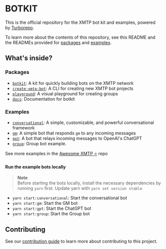 # BOTKIT

This is the official repository for the XMTP bot kit and examples, powered by [Turborepo](https://turbo.build/repo).

To learn more about the contents of this repository, see this README and the READMEs provided for [packages](https://github.com/xmtp/botkit/tree/main/packages) and [examples](https://github.com/xmtp/botkit/tree/main/examples).

## What's inside?

### Packages

- [`botkit`](./packages/botkit): A kit for quickly building bots on the XMTP network
- [`create-xmtp-bot`](./packages/create-xmtp-bot): A CLI for creating new XMTP bot projects
- [`playground`](./packages/playground): A visual playground for creating groups
- [`docs`](./packages/docs): Documentation for botkit

### Examples

- [`conversational`](./examples/conversational): A simple, customizable, and powerful conversational framework
- [`gm`](./examples/gm): A simple bot that responds `gm` to any incoming messages
- [`gpt`](./examples/gpt): A bot that relays incoming messages to OpenAI's ChatGPT
- [`group`](./examples/group): Group bot example.

See more examples in the [Awesome XMTP ⭐️](https://github.com/xmtp/awesome-xmtp) repo

#### Run the example bots locally

> **Note**  
> Before starting the bots locally, install the necessary dependencies by running `yarn` first. Update yarn with `yarn set version stable`

- `yarn start:conversational`: Start the conversational bot
- `yarn start:gm`: Start the GM bot
- `yarn start:gpt`: Start the ChatGPT bot
- `yarn start:group`: Start the Group bot

## Contributing

See our [contribution guide](./CONTRIBUTING.md) to learn more about contributing to this project.

